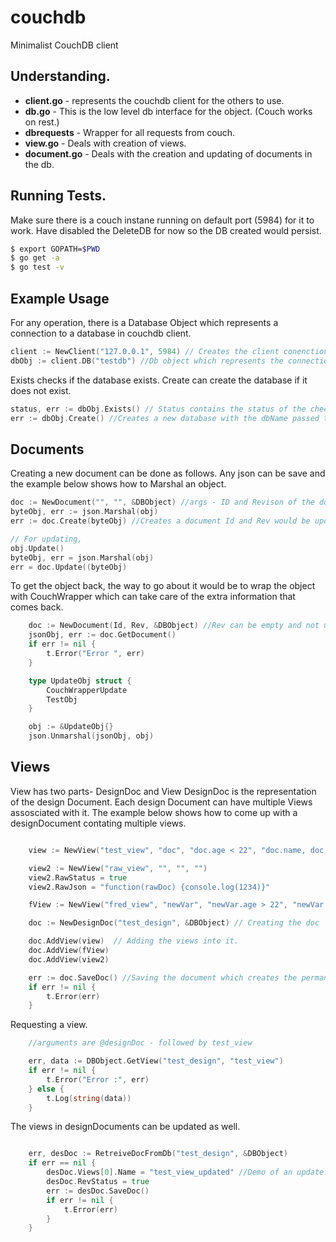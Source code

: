 # couchdb
Minimalist CouchDB client

## Understanding.

* **client.go** - represents the couchdb client for the others to use.
* **db.go** - This is the low level db interface for the object. (Couch works on rest.)
* **dbrequests** - Wrapper for all requests from couch.
* **view.go** - Deals with creation of views.
* **document.go** - Deals with the creation and updating of documents in the db.

## Running Tests. 

Make sure there is a couch instane running on default port (5984) for it to work. Have disabled the DeleteDB for now so the DB created would persist.

```bash
$ export GOPATH=$PWD
$ go get -a
$ go test -v
```

## Example Usage

For any operation, there is a Database Object which represents a connection to a database in couchdb client.

```go
client := NewClient("127.0.0.1", 5984) // Creates the client conenction.
dbObj := client.DB("testdb") //Db object which represents the connection to db.
```

Exists checks if the database exists.
Create can create the database if it does not exist.

```go
status, err := dbObj.Exists() // Status contains the status of the check
err := dbObj.Create() //Creates a new database with the dbName passed to the object
```
## Documents

Creating a new document can be done as follows. Any json can be save and the example below shows how to Marshal an object.
```go
doc := NewDocument("", "", &DBObject) //args - ID and Revison of the docuemnt to pickup
byteObj, err := json.Marshal(obj)
err := doc.Create(byteObj) //Creates a document Id and Rev would be updated by now.

// For updating,
obj.Update()
byteObj, err = json.Marshal(obj)
err = doc.Update((byteObj)
```

To get the object back, the way to go about it would be to wrap the object with CouchWrapper which can take care of the extra information that comes back.

```go
	doc := NewDocument(Id, Rev, &DBObject) //Rev can be empty and not used right now, have it there for if present case.
	jsonObj, err := doc.GetDocument()
	if err != nil {
		t.Error("Error ", err)
	}

	type UpdateObj struct {
		CouchWrapperUpdate
		TestObj
	}

	obj := &UpdateObj{}
	json.Unmarshal(jsonObj, obj)
```
## Views
View has two parts- DesignDoc and View
DesignDoc is the representation of the design Document. Each design Document can have multiple Views assosciated with it. 
The example below shows how to come up with a designDocument contating multiple views.

```go

	view := NewView("test_view", "doc", "doc.age < 22", "doc.name, doc.age")

	view2 := NewView("raw_view", "", "", "")
	view2.RawStatus = true
	view2.RawJson = "function(rawDoc) {console.log(1234)}"

	fView := NewView("fred_view", "newVar", "newVar.age > 22", "newVar.name, newVar.age")

	doc := NewDesignDoc("test_design", &DBObject) // Creating the doc

	doc.AddView(view)  // Adding the views into it.
	doc.AddView(fView)
	doc.AddView(view2)

	err := doc.SaveDoc() //Saving the document which creates the permanent view.
	if err != nil {
		t.Error(err)
	}

```

Requesting a view.

```go
	//arguments are @designDoc - followed by test_view

	err, data := DBObject.GetView("test_design", "test_view")
	if err != nil {
		t.Error("Error :", err)
	} else {
		t.Log(string(data))
	}
```

The views in designDocuments can be updated as well.

```go

	err, desDoc := RetreiveDocFromDb("test_design", &DBObject)
	if err == nil {
		desDoc.Views[0].Name = "test_view_updated" //Demo of an update. Assuming a view exists.
		desDoc.RevStatus = true
		err := desDoc.SaveDoc()
		if err != nil {
			t.Error(err)
		}
	}

```
